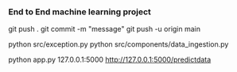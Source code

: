 ### End to End machine learning project 

git push .
git commit -m "message"
git push -u origin main

python src/exception.py
python src/components/data_ingestion.py

python app.py
127.0.0.1:5000
http://127.0.0.1:5000/predictdata